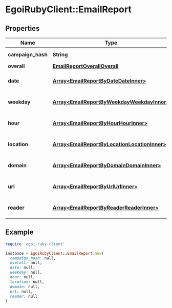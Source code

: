 # EgoiRubyClient::EmailReport

## Properties

| Name | Type | Description | Notes |
| ---- | ---- | ----------- | ----- |
| **campaign_hash** | **String** |  | [optional][readonly] |
| **overall** | [**EmailReportOverallOverall**](EmailReportOverallOverall.md) |  | [optional] |
| **date** | [**Array&lt;EmailReportByDateDateInner&gt;**](EmailReportByDateDateInner.md) | Email stats grouped by date | [optional] |
| **weekday** | [**Array&lt;EmailReportByWeekdayWeekdayInner&gt;**](EmailReportByWeekdayWeekdayInner.md) | Email stats grouped by date | [optional] |
| **hour** | [**Array&lt;EmailReportByHourHourInner&gt;**](EmailReportByHourHourInner.md) | Email stats grouped by hour | [optional] |
| **location** | [**Array&lt;EmailReportByLocationLocationInner&gt;**](EmailReportByLocationLocationInner.md) | Email stats grouped by Location | [optional] |
| **domain** | [**Array&lt;EmailReportByDomainDomainInner&gt;**](EmailReportByDomainDomainInner.md) | Email stats grouped by Domain | [optional] |
| **url** | [**Array&lt;EmailReportByUrlUrlInner&gt;**](EmailReportByUrlUrlInner.md) | Email stats grouped by Domain | [optional] |
| **reader** | [**Array&lt;EmailReportByReaderReaderInner&gt;**](EmailReportByReaderReaderInner.md) | Email stats grouped by Reader | [optional] |

## Example

```ruby
require 'egoi-ruby-client'

instance = EgoiRubyClient::EmailReport.new(
  campaign_hash: null,
  overall: null,
  date: null,
  weekday: null,
  hour: null,
  location: null,
  domain: null,
  url: null,
  reader: null
)
```


